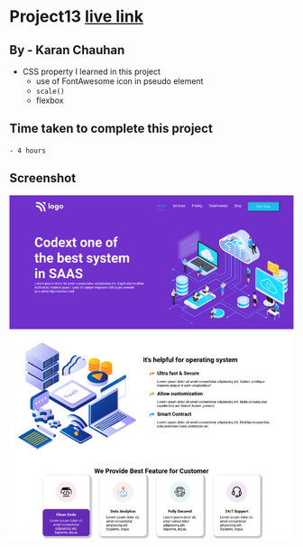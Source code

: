 # Project13 [live link](https://css-projects-13.netlify.app/)

## By - Karan Chauhan

- CSS property I learned in this project
    - use of FontAwesome icon in pseudo element
    - `scale()`
    - flexbox

## Time taken to complete this project
    - 4 hours

## Screenshot
![image](project13.png)